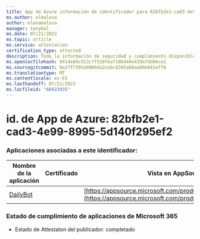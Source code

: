```yaml
---
title: App de Azure información de identificador para 82bfb2e1-cad3-4e99-8995-5d140f295ef2
ms.author: elmalova
author: elenamalova
manager: tonybal
ms.date: 07/21/2022
ms.topic: article
ms.service: attestation
certification_type: attested
description: Toda la información de seguridad y cumplimiento disponible para 82bfb2e1-cad3-4e99-8995-5d140f295ef2.
ms.openlocfilehash: 9414ed4c913c7f5207eaf10b444e419a7dd06ce1
ms.sourcegitcommit: 0a27f7395a0969da2cebc8345a88aa69e841eff6
ms.translationtype: MT
ms.contentlocale: es-ES
ms.lasthandoff: 07/21/2022
ms.locfileid: "66923935"
---
```

# <a name="azure-app-id-82bfb2e1-cad3-4e99-8995-5d140f295ef2"></a>id. de App de Azure: 82bfb2e1-cad3-4e99-8995-5d140f295ef2


### <a name="apps-associated-with-this-id"></a>Aplicaciones asociadas a este identificador:
| **Nombre de la aplicación** | **Certificado** | **Vista en AppSource** |
|--------------|---------------|-----------------------|
| [DailyBot](../forward/WA200001492.md) |  | [https://appsource.microsoft.com/product/office/WA200001492](https://appsource.microsoft.com/product/office/WA200001492) |

### <a name="microsoft-365-app-compliance-status"></a>Estado de cumplimiento de aplicaciones de Microsoft 365
- Estado de Attestaton del publicador: completado
